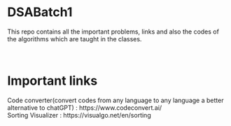 # DSABatch1
This repo contains all the important problems, links and also the codes of the algorithms which are taught in the classes.

<br>

<h1>Important links</h1>
Code converter(convert codes from any language to any language a better alternative to chatGPT) : https://www.codeconvert.ai/ <br>
Sorting Visualizer : https://visualgo.net/en/sorting
